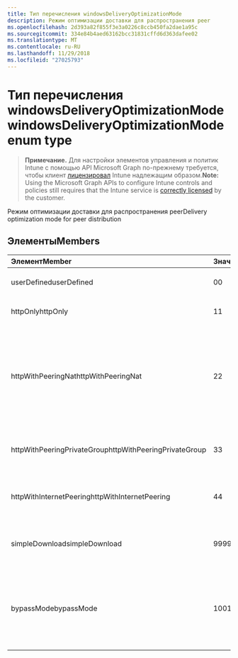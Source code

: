 ```yaml
---
title: Тип перечисления windowsDeliveryOptimizationMode
description: Режим оптимизации доставки для распространения peer
ms.openlocfilehash: 2d393a82f855f3e3a0226c8ccb450fa2dae1a95c
ms.sourcegitcommit: 334e84b4aed63162bcc31831cffd6d363dafee02
ms.translationtype: MT
ms.contentlocale: ru-RU
ms.lasthandoff: 11/29/2018
ms.locfileid: "27025793"
---
```

# <a name="windowsdeliveryoptimizationmode-enum-type"></a><span data-ttu-id="8491d-103">Тип перечисления windowsDeliveryOptimizationMode</span><span class="sxs-lookup"><span data-stu-id="8491d-103">windowsDeliveryOptimizationMode enum type</span></span>

> <span data-ttu-id="8491d-104">**Примечание.** Для настройки элементов управления и политик Intune с помощью API Microsoft Graph по-прежнему требуется, чтобы клиент [лицензировал](https://go.microsoft.com/fwlink/?linkid=839381) Intune надлежащим образом.</span><span class="sxs-lookup"><span data-stu-id="8491d-104">**Note:** Using the Microsoft Graph APIs to configure Intune controls and policies still requires that the Intune service is [correctly licensed](https://go.microsoft.com/fwlink/?linkid=839381) by the customer.</span></span>

<span data-ttu-id="8491d-105">Режим оптимизации доставки для распространения peer</span><span class="sxs-lookup"><span data-stu-id="8491d-105">Delivery optimization mode for peer distribution</span></span>
## <a name="members"></a><span data-ttu-id="8491d-106">Элементы</span><span class="sxs-lookup"><span data-stu-id="8491d-106">Members</span></span>
|<span data-ttu-id="8491d-107">Элемент</span><span class="sxs-lookup"><span data-stu-id="8491d-107">Member</span></span>|<span data-ttu-id="8491d-108">Значение</span><span class="sxs-lookup"><span data-stu-id="8491d-108">Value</span></span>|<span data-ttu-id="8491d-109">Description</span><span class="sxs-lookup"><span data-stu-id="8491d-109">Description</span></span>|
|:---|:---|:---|
|<span data-ttu-id="8491d-110">userDefined</span><span class="sxs-lookup"><span data-stu-id="8491d-110">userDefined</span></span>|<span data-ttu-id="8491d-111">0</span><span class="sxs-lookup"><span data-stu-id="8491d-111">0</span></span>|<span data-ttu-id="8491d-112">Пользователь может задать.</span><span class="sxs-lookup"><span data-stu-id="8491d-112">Allow the user to set.</span></span>|
|<span data-ttu-id="8491d-113">httpOnly</span><span class="sxs-lookup"><span data-stu-id="8491d-113">httpOnly</span></span>|<span data-ttu-id="8491d-114">1</span><span class="sxs-lookup"><span data-stu-id="8491d-114">1</span></span>|<span data-ttu-id="8491d-115">HTTP, не авторами</span><span class="sxs-lookup"><span data-stu-id="8491d-115">HTTP only, no peering</span></span>|
|<span data-ttu-id="8491d-116">httpWithPeeringNat</span><span class="sxs-lookup"><span data-stu-id="8491d-116">httpWithPeeringNat</span></span>|<span data-ttu-id="8491d-117">2</span><span class="sxs-lookup"><span data-stu-id="8491d-117">2</span></span>|<span data-ttu-id="8491d-118">Операционная система по умолчанию — Http смешиваются, авторами за же преобразования сетевых адресов</span><span class="sxs-lookup"><span data-stu-id="8491d-118">OS default – Http blended with peering behind the same network address translator</span></span>|
|<span data-ttu-id="8491d-119">httpWithPeeringPrivateGroup</span><span class="sxs-lookup"><span data-stu-id="8491d-119">httpWithPeeringPrivateGroup</span></span>|<span data-ttu-id="8491d-120">3</span><span class="sxs-lookup"><span data-stu-id="8491d-120">3</span></span>|<span data-ttu-id="8491d-121">HTTP смешиваются, авторами в частной группой</span><span class="sxs-lookup"><span data-stu-id="8491d-121">HTTP blended with peering across a private group</span></span>|
|<span data-ttu-id="8491d-122">httpWithInternetPeering</span><span class="sxs-lookup"><span data-stu-id="8491d-122">httpWithInternetPeering</span></span>|<span data-ttu-id="8491d-123">4</span><span class="sxs-lookup"><span data-stu-id="8491d-123">4</span></span>|<span data-ttu-id="8491d-124">HTTP смешиваются, авторами Интернета</span><span class="sxs-lookup"><span data-stu-id="8491d-124">HTTP blended with Internet peering</span></span>|
|<span data-ttu-id="8491d-125">simpleDownload</span><span class="sxs-lookup"><span data-stu-id="8491d-125">simpleDownload</span></span>|<span data-ttu-id="8491d-126">99</span><span class="sxs-lookup"><span data-stu-id="8491d-126">99</span></span>|<span data-ttu-id="8491d-127">Режим простой файл для загрузки с не авторами</span><span class="sxs-lookup"><span data-stu-id="8491d-127">Simple download mode with no peering</span></span>|
|<span data-ttu-id="8491d-128">bypassMode</span><span class="sxs-lookup"><span data-stu-id="8491d-128">bypassMode</span></span>|<span data-ttu-id="8491d-129">100</span><span class="sxs-lookup"><span data-stu-id="8491d-129">100</span></span>|<span data-ttu-id="8491d-130">Режим сервера-посредника.</span><span class="sxs-lookup"><span data-stu-id="8491d-130">Bypass mode.</span></span> <span data-ttu-id="8491d-131">Не используйте оптимизации доставки и вместо этого использовать бит</span><span class="sxs-lookup"><span data-stu-id="8491d-131">Do not use Delivery Optimization and use BITS instead</span></span>|



